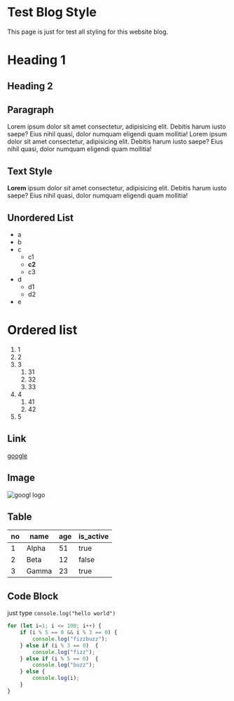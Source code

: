 # Test Blog Style
This page is just for test all styling for this website blog.

# Heading 1
## Heading 2

## Paragraph
Lorem ipsum dolor sit amet consectetur, adipisicing elit. Debitis harum iusto saepe? Eius nihil quasi, dolor numquam eligendi quam mollitia!
Lorem ipsum dolor sit amet consectetur, adipisicing elit. Debitis harum iusto saepe? Eius nihil quasi, dolor numquam eligendi quam mollitia!

## Text Style
**Lorem** ipsum dolor *sit* amet consectetur, adipisicing elit. Debitis harum iusto saepe? Eius nihil quasi, dolor numquam eligendi quam mollitia!

## Unordered List
- a
- b
- c
    - c1
    - **c2**
    - c3
- d
    - d1
    - d2
- e

# Ordered list
1. 1
1. 2
1. 3
    1. 31
    1. 32
    1. 33
1. 4
    1. 41
    1. 42
1. 5

## Link
[google](https://www.google.com)

## Image
![googl logo](https://www.google.com/images/branding/googlelogo/2x/googlelogo_light_color_272x92dp.png)

## Table
| no | name  | age | is_active |
|----|-------|-----|-----------|
| 1  | Alpha | 51  | true      |
| 2  | Beta  | 12  | false     |
| 3  | Gamma | 23  | true      |

## Code Block
just type `console.log("hello world")`

```js
for (let i=1; i <= 100; i++) {
    if (i % 5 == 0 && i % 3 == 0) {
        console.log("fizzbuzz");
    } else if (i % 3 == 0)  {
        console.log("fizz");
    } else if (i % 5 == 0)  {
        console.log("buzz");
    } else {
        console.log(i);
    }
}
```